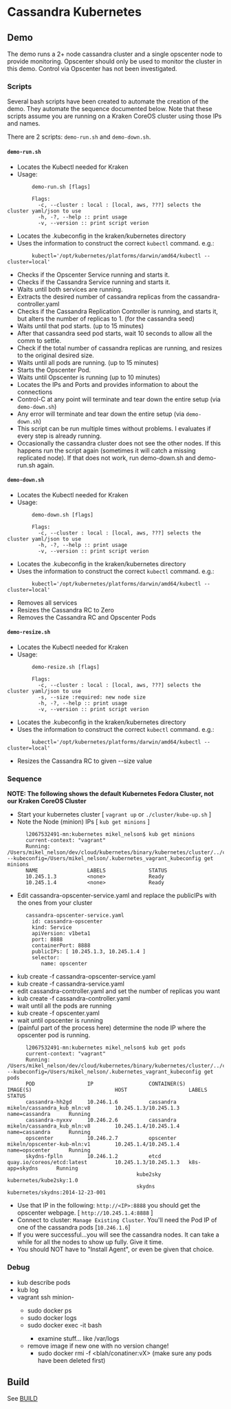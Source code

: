 # Cassandra Kubernetes

## Demo 
The demo runs a 2+ node cassandra cluster and a single opscenter node to provide monitoring.  Opscenter should only be used to monitor the cluster in this demo.  Control via Opscenter has not been investigated.

### Scripts
Several bash scripts have been created to automate the creation of the demo.  They automate the sequence documented below.  Note that these scripts assume you are running on a Kraken CoreOS cluster using those IPs and names.

There are 2 scripts: ````demo-run.sh```` and ````demo-down.sh````.  

#### ````demo-run.sh```` 
* Locates the Kubectl needed for Kraken
* Usage:

````
        demo-run.sh [flags]

        Flags:
          -c, --cluster : local : [local, aws, ???] selects the cluster yaml/json to use
          -h, -?, --help :: print usage
          -v, --version :: print script verion

````

* Locates the .kubeconfig in the kraken/kubernetes directory
* Uses the information to construct the correct ````kubectl```` command.  e.g.:

````
        kubectl='/opt/kubernetes/platforms/darwin/amd64/kubectl --cluster=local'
````

* Checks if the Opscenter Service running and starts it.
* Checks if the Cassandra Service running and starts it.
* Waits until both services are running.
* Extracts the desired number of cassandra replicas from the  cassandra-controller.yaml
* Checks if the Cassandra Replication Controller is running, and starts it, but alters the number of replicas to 1. (for the cassandra seed)
* Waits until that pod starts. (up to 15 minutes)
* After that cassandra seed pod starts, wait 10 seconds to allow all the comm to settle.
* Check if the total number of cassandra replicas are running, and resizes to the original desired size.
* Waits until all pods are running. (up to 15 minutes)
* Starts the Opscenter Pod.
* Waits until Opscenter is running (up to 10 minutes)
* Locates the IPs and Ports and provides information to about the connections
* Control-C at any point will terminate and tear down the entire setup (via ````demo-down.sh````)
* Any error will terminate and tear down the entire setup (via ````demo-down.sh````)
* This script can be run multiple times without problems.  I evaluates if every step is already running.  
* Occasionally the cassandra cluster does not see the other nodes.  If this happens run the script again (sometimes it will catch a missing replicated node).  If that does not work, run demo-down.sh and demo-run.sh again.

#### ````demo-down.sh````
* Locates the Kubectl needed for Kraken
* Usage:

````
        demo-down.sh [flags]

        Flags:
          -c, --cluster : local : [local, aws, ???] selects the cluster yaml/json to use
          -h, -?, --help :: print usage
          -v, --version :: print script verion

````

* Locates the .kubeconfig in the kraken/kubernetes directory
* Uses the information to construct the correct ````kubectl```` command.  e.g.:

````
        kubectl='/opt/kubernetes/platforms/darwin/amd64/kubectl --cluster=local'
````

* Removes all services
* Resizes the Cassandra RC to Zero
* Removes the Cassandra RC and Opscenter Pods

#### ````demo-resize.sh````
* Locates the Kubectl needed for Kraken
* Usage:

````
        demo-resize.sh [flags]

        Flags:
          -c, --cluster : local : [local, aws, ???] selects the cluster yaml/json to use
          -s, --size :required: new node size
          -h, -?, --help :: print usage
          -v, --version :: print script verion

````

* Locates the .kubeconfig in the kraken/kubernetes directory
* Uses the information to construct the correct ````kubectl```` command.  e.g.:

````
        kubectl='/opt/kubernetes/platforms/darwin/amd64/kubectl --cluster=local'
````

* Resizes the Cassandra RC to given --size value


### Sequence
**NOTE: The following shows the default Kubernetes Fedora Cluster, not our Kraken CoreOS Cluster**

* Start your kubernetes cluster [ `vagrant up` or `./cluster/kube-up.sh` ]
* Note the Node (minion) IPs [ `kub get minions` ]
````
      l2067532491-mn:kubernetes mikel_nelson$ kub get minions
      current-context: "vagrant"
      Running: /Users/mikel_nelson/dev/cloud/kubernetes/binary/kubernetes/cluster/../cluster/vagrant/../../platforms/darwin/amd64/kubectl --kubeconfig=/Users/mikel_nelson/.kubernetes_vagrant_kubeconfig get minions
      NAME                LABELS              STATUS
      10.245.1.3          <none>              Ready
      10.245.1.4          <none>              Ready
````
* Edit cassandra-opscenter-service.yaml and replace the publicIPs with the ones from your cluster 
````
      cassandra-opscenter-service.yaml
        id: cassandra-opscenter
        kind: Service
        apiVersion: v1beta1
        port: 8888
        containerPort: 8888
        publicIPs: [ 10.245.1.3, 10.245.1.4 ]
        selector:
           name: opscenter
````
* kub create -f cassandra-opscenter-service.yaml
* kub create -f cassandra-service.yaml
* edit cassandra-controller.yaml and set the number of replicas you want
* kub create -f cassandra-controller.yaml
* wait until all the pods are running
* kub create -f opscenter.yaml
* wait until opscenter is running
* (painful part of the process here) determine the node IP where the opscenter pod is running.
````
      l2067532491-mn:kubernetes mikel_nelson$ kub get pods
      current-context: "vagrant"
      Running: /Users/mikel_nelson/dev/cloud/kubernetes/binary/kubernetes/cluster/../cluster/vagrant/../../platforms/darwin/amd64/kubectl --kubeconfig=/Users/mikel_nelson/.kubernetes_vagrant_kubeconfig get pods
      POD                 IP                  CONTAINER(S)        IMAGE(S)                           HOST                    LABELS              STATUS
      cassandra-hh2gd     10.246.1.6          cassandra           mikeln/cassandra_kub_mln:v8        10.245.1.3/10.245.1.3   name=cassandra      Running
      cassandra-nyxxv     10.246.2.6          cassandra           mikeln/cassandra_kub_mln:v8        10.245.1.4/10.245.1.4   name=cassandra      Running
      opscenter           10.246.2.7          opscenter           mikeln/opscenter-kub-mln:v1        10.245.1.4/10.245.1.4   name=opscenter      Running
      skydns-fplln        10.246.1.2          etcd                quay.io/coreos/etcd:latest         10.245.1.3/10.245.1.3   k8s-app=skydns      Running
                                          kube2sky            kubernetes/kube2sky:1.0
                                          skydns              kubernetes/skydns:2014-12-23-001
````
* Use that IP in the following: `http://<IP>:8888`  you should get the opscenter webpage. [ `http://10.245.1.4:8888` ]
* Connect to cluster: `Manage Existing Cluster`. You'll need the Pod IP of one of the cassandra pods [`10.246.1.6`]
* If you were successful...you will see the cassandra nodes.  It can take a while for all the nodes to show up fully. Give it time.
* You should NOT have to "Install Agent", or even be given that choice. 


### Debug
* kub describe pods <pod ID or name>
* kub log <pod ID or name>
* vagrant ssh minion-<x>
	* sudo docker ps
	* sudo docker logs <container>
	* sudo docker exec -it <running container> bash
		* examine stuff... like /var/logs
	* remove image if new one with no version change!
		* sudo docker rmi -f <blah/conatiner:vX> (make sure any pods have been deleted first)
		
		
## Build
See [BUILD](./BUILD.md)

